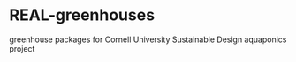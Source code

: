 # REAL-greenhouses
greenhouse packages for Cornell University Sustainable Design aquaponics project
